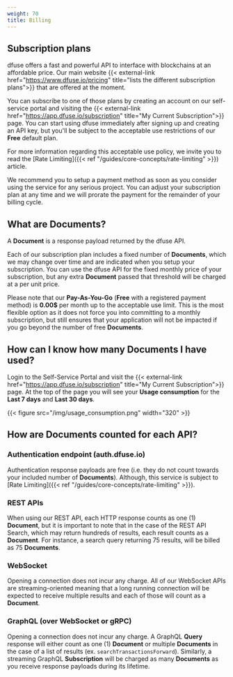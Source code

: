 ```yaml
---
weight: 70
title: Billing
---
```



## Subscription plans

    
    
dfuse offers a fast and powerful API to interface with blockchains at an affordable price. Our main website {{< external-link href="https://www.dfuse.io/pricing" title="lists the different subscription plans">}} that are offered at the moment.

You can subscribe to one of those plans by creating an account on our self-service portal and visiting the {{< external-link href="https://app.dfuse.io/subscription" title="My Current Subscription">}} page. You can start using dfuse immediately after signing up and creating an API key, but you'll be subject to the acceptable use restrictions of our **Free** default plan.

For more information regarding this acceptable use policy, we invite you to read the [Rate Limiting]({{< ref "/guides/core-concepts/rate-limiting" >}}) article.

We recommend you to setup a payment method as soon as you consider using the service for any serious project. You can adjust your subscription plan at any time and we will prorate the payment for the remainder of your billing cycle.

## What are Documents?

A **Document** is a response payload returned by the dfuse API.

Each of our subscription plan includes a fixed number of **Documents**, which we may change over time and are indicated when you setup your subscription. You can use the dfuse API for the fixed monthly price of your subscription, but any extra **Document** passed that threshold will be charged at a per unit price.

Please note that our **Pay-As-You-Go** (**Free** with a registered payment method) is **0.00$** per month up to the acceptable use limit. This is the most flexible option as it does not force you into committing to a monthly subscription, but still ensures that your application will not be impacted if you go beyond the number of free **Documents**.

## How can I know how many Documents I have used?



Login to the Self-Service Portal and visit the {{< external-link href="https://app.dfuse.io/subscription" title="My Current Subscription">}} page. At the top of the page you will see your **Usage consumption** for the **Last 7 days** and **Last 30 days**.

{{< figure src="/img/usage_consumption.png" width="320" >}}

## How are Documents counted for each API?

### Authentication endpoint (auth.dfuse.io)

Authentication response payloads are free (i.e. they do not count towards your included number of **Documents**). Although, this service is subject to [Rate Limiting]({{< ref "/guides/core-concepts/rate-limiting" >}}).

### REST APIs

When using our REST API, each HTTP response counts as one (1) **Document**, but it is important to note that in the case of the REST API Search, which may return hundreds of results, each result counts as a **Document**. For instance, a search query returning 75 results, will be billed as 75 **Documents**.

### WebSocket

Opening a connection does not incur any charge. All of our WebSocket APIs are streaming-oriented meaning that a long running connection will be expected to receive multiple results and each of those will count as a **Document**.

### GraphQL (over WebSocket or gRPC)

Opening a connection does not incur any charge. A GraphQL **Query** response will either count as one (1) **Document** or multiple **Documents** in the case of a list of results (ex. `searchTransactionsForward`). Similarly, a streaming GraphQL **Subscription** will be charged as many **Documents** as you receive response payloads during its lifetime.
